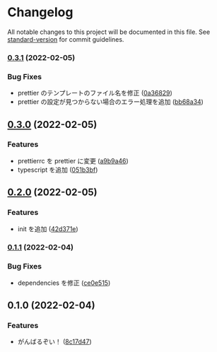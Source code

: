 # Changelog

All notable changes to this project will be documented in this file. See [standard-version](https://github.com/conventional-changelog/standard-version) for commit guidelines.

### [0.3.1](https://github.com/p-chan/itsumono/compare/v0.3.0...v0.3.1) (2022-02-05)


### Bug Fixes

* prettier のテンプレートのファイル名を修正 ([0a36829](https://github.com/p-chan/itsumono/commit/0a36829169bbed1780a83b64fb88ae652c3b5a20))
* prettier の設定が見つからない場合のエラー処理を追加 ([bb68a34](https://github.com/p-chan/itsumono/commit/bb68a341a9240f43d7dcee6b44f66199a053865e))

## [0.3.0](https://github.com/p-chan/itsumono/compare/v0.2.0...v0.3.0) (2022-02-05)


### Features

* prettierrc を prettier に変更 ([a9b9a46](https://github.com/p-chan/itsumono/commit/a9b9a464f12f93e8374a7ce55c2c7bb0f453b79b))
* typescript を追加 ([051b3bf](https://github.com/p-chan/itsumono/commit/051b3bf93cc6119268711863f91473984c68ff8d))

## [0.2.0](https://github.com/p-chan/itsumono/compare/v0.1.1...v0.2.0) (2022-02-05)


### Features

* init を追加 ([42d371e](https://github.com/p-chan/itsumono/commit/42d371e262db9b3b09aa537200be375902b7e2a8))

### [0.1.1](https://github.com/p-chan/itsumono/compare/v0.1.0...v0.1.1) (2022-02-04)


### Bug Fixes

* dependencies を修正 ([ce0e515](https://github.com/p-chan/itsumono/commit/ce0e5158d9847bd93ce85f7aa37e071d243385fc))

## 0.1.0 (2022-02-04)


### Features

* がんばるぞい！ ([8c17d47](https://github.com/p-chan/itsumono/commit/8c17d470469a3c209c14b38fe1dec461c17630fe))
